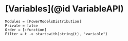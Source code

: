 # [Variables](@id VariableAPI)

```@autodocs
Modules = [PowerModelsDistribution]
Private = false
Order = [:function]
Filter = t -> startswith(string(t), "variable")
```